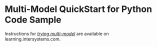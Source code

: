 # Multi-Model QuickStart for Python Code Sample

Instructions for *[trying multi-model](https://learning.intersystems.com/course/view.php?name=Multimodel)* are available on learning.intersystems.com.
